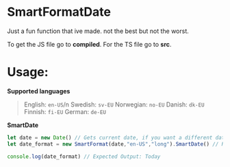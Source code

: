 # SmartFormatDate

Just a fun function that ive made.
not the best but not the worst.

To get the JS file go to **compiled**.
For the TS file go to **src**.

# Usage:

**Supported languages**

> English: ``en-US``/n
> Swedish: ``sv-EU``
> Norwegian: ``no-EU``
> Danish: ``dk-EU``
> Finnish: ``fi-EU``
> German: ``de-EU``

**SmartDate**

```javascript
let date = new Date() // Gets current date, if you want a different date then put an string. Example: Date("2023-1-1")
let date_format = new SmartFormat(date,"en-US","long").SmartDate() // Returns a string

console.log(date_format) // Expected Output: Today
```
